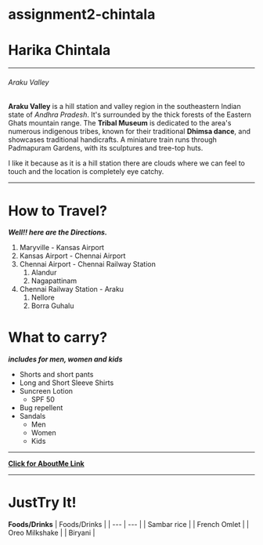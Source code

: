 # assignment2-chintala

# Harika Chintala

---
###### Araku Valley

**Araku Valley** is a hill station and valley region in the southeastern Indian state of *Andhra Pradesh*. It's surrounded by the thick forests of the Eastern Ghats mountain range. The **Tribal Museum** is dedicated to the area's numerous indigenous tribes, known for their traditional **Dhimsa dance**, and showcases traditional handicrafts. A miniature train runs through Padmapuram Gardens, with its sculptures and tree-top huts.

I like it because as it is a hill station there are clouds where we can feel to touch and the  location is completely eye catchy.

---
# How to Travel?

***Well!! here are the Directions.***

1. Maryville - Kansas Airport    
2. Kansas Airport - Chennai Airport
3. Chennai Airport - Chennai Railway Station
    1. Alandur
    2. Nagapattinam
4. Chennai Railway Station - Araku
    1. Nellore
    2. Borra Guhalu

# What to carry?

***includes for men, women and kids***

* Shorts and short pants
* Long and Short Sleeve Shirts
* Suncreen Lotion
    * SPF 50
* Bug repellent
* Sandals
    * Men
    * Women
    * Kids
---
**[Click for AboutMe Link](AboutMe.md)**

---
# JustTry It!

**Foods/Drinks**
| Foods/Drinks |
| --- | --- | 
| Sambar rice | 
| French Omlet |
| Oreo Milkshake |
| Biryani |


